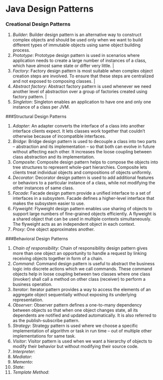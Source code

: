 # Java Design Patterns
### Creational Design Patterns

1. *Builder*: Builder design pattern is an alternative way to construct complex objects and should be used only when we want to build different types of immutable objects using same object building process.
2. *Prototype*: Prototype design pattern is used in scenarios where application needs to create a large number of instances of a class, which have almost same state or differ very little. |
3. *Factory*: Factory design pattern is most suitable when complex object creation steps are involved. To ensure that these steps are centralized and not exposed to composing classes. |
4. *Abstract factory*: Abstract factory pattern is used whenever we need another level of abstraction over a group of factories created using factory pattern. |
5. *Singleton*: Singleton enables an application to have one and only one instance of a class per JVM.

###Structural Design Patterns

1. *Adapter*: An adapter converts the interface of a class into another interface clients expect. It lets classes work together that couldn’t otherwise because of incompatible interfaces.
2. *Bridge*: Bridge design pattern is used to decouple a class into two parts – abstraction and its implementation – so that both can evolve in future without affecting each other. It increases the loose coupling between class abstraction and its implementation.
3. *Composite*: Composite design pattern helps to compose the objects into tree structures to represent whole-part hierarchies. Composite lets clients treat individual objects and compositions of objects uniformly.
4. *Decorator*: Decorator design pattern is used to add additional features or behaviors to a particular instance of a class, while not modifying the other instances of same class.
5. *Facade*: Facade design pattern provide a unified interface to a set of interfaces in a subsystem. Facade defines a higher-level interface that makes the subsystem easier to use.
6. *Flyweight*: Flyweight design pattern enables use sharing of objects to support large numbers of fine-grained objects efficiently. A flyweight is a shared object that can be used in multiple contexts simultaneously. The flyweight acts as an independent object in each context.
7. *Proxy*: One object approximates another.

###Behavioral Design Patterns

1. *Chain of responsibility*: Chain of responsibility design pattern gives more than one object an opportunity to handle a request by linking receiving objects together in form of a chain.
2. *Command*: Command design pattern is useful to abstract the business logic into discrete actions which we call commands. These command objects help in loose coupling between two classes where one class (invoker) shall call a method on other class (receiver) to perform a business operation.
3. *Iterator*: Iterator pattern provides a way to access the elements of an aggregate object sequentially without exposing its underlying representation.
4. *Observer*: Observer pattern defines a one-to-many dependency between objects so that when one object changes state, all its dependents are notified and updated automatically. It is also referred to as the publish-subscribe pattern.
5. *Strategy*: Strategy pattern is used where we choose a specific implementation of algorithm or task in run time – out of multiple other implementations for same task.
6. *Visitor*: Visitor pattern is used when we want a hierarchy of objects to modify their behavior but without modifying their source code.
7. *Interpreter*:
8. *Mediator*:
9. *Memento*:
10. *State*:
11. *Template Method*:
